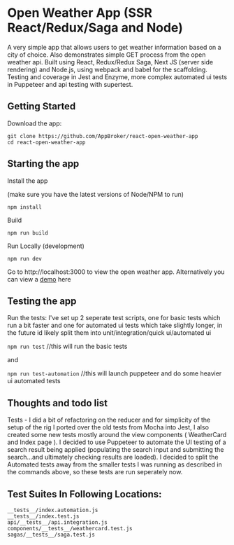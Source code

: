 # Open Weather App (SSR React/Redux/Saga and Node)
A very simple app that allows users to get weather information based on a city of choice. Also demonstrates simple GET process from the open weather api. Built using React, Redux/Redux Saga, Next JS (server side rendering) and Node.js, using webpack and babel for the scaffolding. Testing and coverage in Jest and Enzyme, more complex automated ui tests in Puppeteer and api testing with supertest.

## Getting Started
Download the app:

`git clone https://github.com/AppBroker/react-open-weather-app`  
`cd react-open-weather-app`

## Starting the app
Install the app

(make sure you have the latest versions of Node/NPM to run)

`npm install`


Build


`npm run build`


Run Locally (development)


`npm run dev`


Go to http://localhost:3000 to view the open weather app. Alternatively you can view a [demo](http://open-weather-app.eu-gb.mybluemix.net) here

## Testing the app
Run the tests:
I've set up 2 seperate test scripts, one for basic tests which run a bit faster and one for automated ui tests which take slightly longer, in the future id likely split them into unit/integration/quick ui/automated ui

`npm run test` 		//this will run the basic tests

and 

`npm run test-automation` 		//this will launch puppeteer and do some heavier ui automated tests

## Thoughts and todo list
Tests - I did a bit of refactoring on the reducer and for simplicity of the setup of the rig I ported over the old tests from Mocha into Jest, I also created some new tests mostly around the view components ( WeatherCard and Index page ). I decided to use Puppeteer to automate the UI testing of a search result being applied (populating the search input and submitting the search...and ultimately checking results are loaded). I decided to split the Automated tests away from the smaller tests I was running as described in the commands above, so these tests are run seperately now.

## Test Suites In Following Locations:
`__tests__/index.automation.js`  
`__tests__/index.test.js`  
`api/__tests__/api.integration.js`  
`components/__tests__/weathercard.test.js`  
`sagas/__tests__/saga.test.js`  
